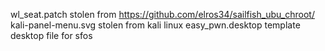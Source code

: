 wl_seat.patch stolen from https://github.com/elros34/sailfish_ubu_chroot/
kali-panel-menu.svg stolen from kali linux
easy_pwn.desktop template desktop file for sfos